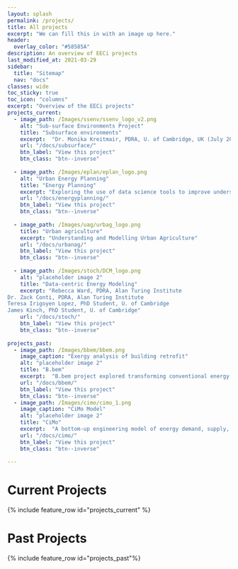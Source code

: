 ```yaml
---
layout: splash
permalink: /projects/
title: All projects
excerpt: "We can fill this in with an image up here."
header:
  overlay_color: "#58585A"
description: An overview of EECi projects
last_modified_at: 2021-03-29
sidebar:
  title: "Sitemap"
  nav: "docs"
classes: wide
toc_sticky: true
toc_icon: "columns"
excerpt: "Overview of the EECi projects"
projects_current:
  - image_path: /Images/ssenv/ssenv_logo_v2.png
    alt: "Sub-surface Environments Project"
    title: "Subsurface environments"
    excerpt:  "Dr. Monika Kreitmair, PDRA, U. of Cambridge, UK (July 2019) \n Dr. Nikolas Makasis, PDRA, U. of Cambridge, UK (May 2019) "
    url: "/docs/subsurface/"
    btn_label: "View this project"
    btn_class: "btn--inverse"
    
  - image_path: /Images/eplan/eplan_logo.png
    alt: "Urban Energy Planning"
    title: "Energy Planning"
    excerpt: "Exploring the use of data science tools to improve understanding and modelling of urban energy use."
    url: "/docs/energyplanning/"
    btn_label: "View this project"
    btn_class: "btn--inverse"
    
  - image_path: /Images/uag/urbag_logo.png
    title: "Urban agriculture"
    excerpt: "Understanding and Modelling Urban Agriculture"
    url: "/docs/urbanag/"
    btn_label: "View this project"
    btn_class: "btn--inverse"
    
  - image_path: /Images/stoch/DCM_logo.png
    alt: "placeholder image 2"
    title: "Data-centric Energy Modeling"
    excerpt: "Rebecca Ward, PDRA, Alan Turing Institute
Dr. Zack Conti, PDRA, Alan Turing Institute
Teresa Irigoyen Lopez, PhD Student, U. of Cambridge
James Kinch, PhD Student, U. of Cambridge"
    url: "/docs/stoch/"
    btn_label: "View this project"
    btn_class: "btn--inverse"
    
projects_past:
  - image_path: /Images/bbem/bbem.png
    image_caption: "Exergy analysis of building retrofit"
    alt: "placeholder image 2"
    title: "B.bem"
    excerpt:  "B.bem project explored transforming conventional energy analysis processes to support the future energy management of existing non-domesting buildings"
    url: "/docs/bbem/"
    btn_label: "View this project"
    btn_class: "btn--inverse"
  - image_path: /Images/cimo/cimo_1.png
    image_caption: "CiMo Model"
    alt: "placeholder image 2"
    title: "CiMo"
    excerpt:  "A bottom-up engineering model of energy demand, supply, and emissions from buildings and surface transport at the city scale."
    url: "/docs/cimo/"
    btn_label: "View this project"
    btn_class: "btn--inverse"
    
---
```




# Current Projects

{% include feature_row id="projects_current" %}

# Past Projects

{% include feature_row id="projects_past"%}

